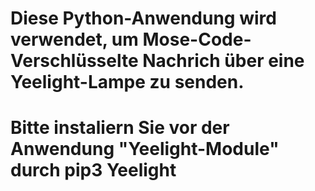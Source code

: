 # Diese Python-Anwendung wird verwendet, um Mose-Code-Verschlüsselte Nachrich über eine Yeelight-Lampe zu senden.
# Bitte instaliern Sie vor der Anwendung "Yeelight-Module" durch pip3 Yeelight
